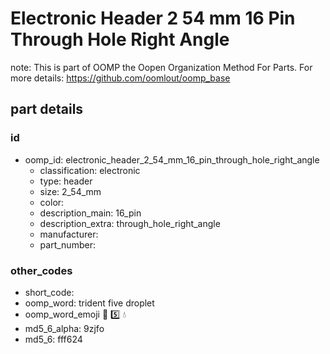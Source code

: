 # Electronic Header 2 54 mm 16 Pin Through Hole Right Angle  

note: This is part of OOMP the Oopen Organization Method For Parts. For more details: https://github.com/oomlout/oomp_base

##  part details





### id
* oomp_id: electronic_header_2_54_mm_16_pin_through_hole_right_angle
  * classification: electronic
  * type: header
  * size: 2_54_mm
  * color: 
  * description_main: 16_pin
  * description_extra: through_hole_right_angle
  * manufacturer: 
  * part_number: 

### other_codes
* short_code: 
* oomp_word: trident five droplet
* oomp_word_emoji :trident: :five: :droplet:
* md5_6_alpha: 9zjfo
* md5_6: fff624